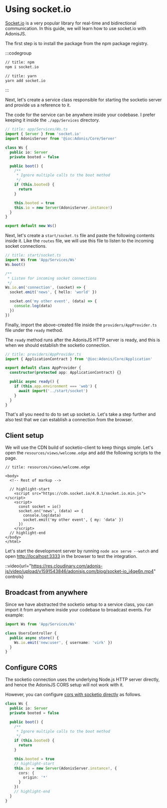 # Using socket.io


[Socket.io](https://socket.io/) is a very popular library for real-time and bidirectional communication. In this guide, we will learn how to use socket.io with AdonisJS.

The first step is to install the package from the npm package registry.

:::codegroup

```sh
// title: npm
npm i socket.io
```

```sh
// title: yarn
yarn add socket.io
```
:::

Next, let's create a service class responsible for starting the socketio server and provide us a reference to it.

The code for the service can be anywhere inside your codebase. I prefer keeping it inside the `./app/Services` directory.

```ts
// title: app/Services/Ws.ts
import { Server } from 'socket.io'
import AdonisServer from '@ioc:Adonis/Core/Server'

class Ws {
  public io: Server
  private booted = false

  public boot() {
    /**
     * Ignore multiple calls to the boot method
     */
    if (this.booted) {
      return
    }

    this.booted = true
    this.io = new Server(AdonisServer.instance!)
  }
}

export default new Ws()
```

Next, let's create a `start/socket.ts` file and paste the following contents inside it. Like the `routes` file, we will use this file to listen to the incoming socket connections.

```ts
// title: start/socket.ts
import Ws from 'App/Services/Ws'
Ws.boot()

/**
 * Listen for incoming socket connections
 */
Ws.io.on('connection', (socket) => {
  socket.emit('news', { hello: 'world' })

  socket.on('my other event', (data) => {
    console.log(data)
  })
})
```

Finally, import the above-created file inside the `providers/AppProvider.ts` file under the `ready` method. 

The `ready` method runs after the AdonisJS HTTP server is ready, and this is when we should establish the socketio connection.

```ts
// title: providers/AppProvider.ts
import { ApplicationContract } from '@ioc:Adonis/Core/Application'

export default class AppProvider {
  constructor(protected app: ApplicationContract) {}

  public async ready() {
    if (this.app.environment === 'web') {
      await import('../start/socket')
    }
  }
}
```

That's all you need to do to set up socket.io. Let's take a step further and also test that we can establish a connection from the browser.

## Client setup
We will use the CDN build of socketio-client to keep things simple. Let's open the `resources/views/welcome.edge` and add the following scripts to the page.

```edge
// title: resources/views/welcome.edge

<body>
  <!-- Rest of markup -->

  // highlight-start
    <script src="https://cdn.socket.io/4.0.1/socket.io.min.js"></script>
    <script>
      const socket = io()
      socket.on('news', (data) => {
        console.log(data)
        socket.emit('my other event', { my: 'data' })
      })
    </script>
  // highlight-end
</body>
</html>
```

Let's start the development server by running `node ace serve --watch` and open [http://localhost:3333](http://localhost:3333) in the browser to test the integration.

::video{url="https://res.cloudinary.com/adonis-js/video/upload/v1591543846/adonisjs.com/blog/socket-io_i4qe6n.mp4" controls}

## Broadcast from anywhere
Since we have abstracted the socketio setup to a service class, you can import it from anywhere inside your codebase to broadcast events. For example:

```ts
import Ws from 'App/Services/Ws'

class UsersController {
  public async store() {
    Ws.io.emit('new:user', { username: 'virk' })
  }
}
```

## Configure CORS
The socketio connection uses the underlying Node.js HTTP server directly, and hence the AdonisJS CORS setup will not work with it.

However, you can configure [cors with socketio directly](https://socket.io/docs/v4/handling-cors/) as follows.

```ts
class Ws {
  public io: Server
  private booted = false

  public boot() {
    /**
     * Ignore multiple calls to the boot method
     */
    if (this.booted) {
      return
    }

    this.booted = true
    // highlight-start
    this.io = new Server(AdonisServer.instance!, {
      cors: {
        origin: '*'
      }
    })
    // highlight-end
  }
}
```
